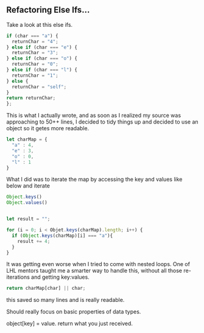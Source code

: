   ## Refactoring Else Ifs...
  
  Take a look at this else ifs.

  ```javascript
  if (char === "a") {
    returnChar = "4";
  } else if (char === "e") {
    returnChar = "3";
  } else if (char === "o") {
    returnChar = "0";
  } else if (char === "l") {
    returnChar = "1";
  } else {
    returnChar = "self";
  }
  return returnChar;
  };
  ```

  This is what I actually wrote, and as soon as I realized my source was approaching to 50++ lines,
  I decided to tidy things up and decided to use an object so it getes more readable.

  ```javascript 
  let charMap = {
    "a" : 4,
    "e" : 3,
    "o" : 0,
    "l" : 1
  }
  ```
  What I did was to iterate the map
  by accessing the key and values like below and iterate

  ```javascript
  Object.keys()
  Object.values()


  let result = "";

  for (i = 0; i < Objet.keys(charMap).length; i++) {
    if (Object.keys(charMap)[i] === "a"){
      result += 4; 
    }
  }
  ```

  It was getting even worse when I tried to come with nested loops.
  One of LHL mentors taught me a smarter way to handle this,
  without all those re-iterations and getting key:values.

  ```javascript
  return charMap[char] || char;
  ```

  this saved so many lines and is really readable.

  Should really focus on basic properties of data types.


  object[key] = value.
  return what you just received.
  

